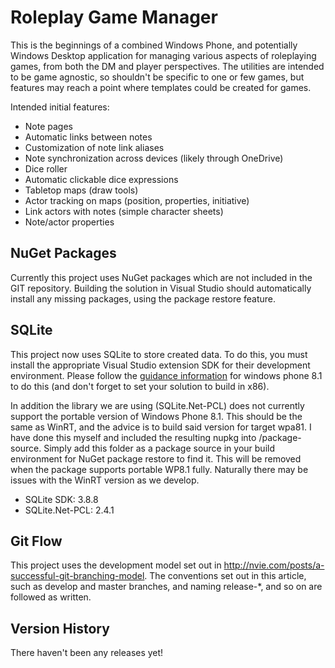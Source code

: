 # Roleplay Game Manager #

This is the beginnings of a combined Windows Phone, and potentially Windows Desktop application for managing various aspects of roleplaying games, from both the DM and player perspectives. The utilities are intended to be game agnostic, so shouldn't be specific to one or few games, but features may reach a point where templates could be created for games.

Intended initial features:

 - Note pages
 - Automatic links between notes
 - Customization of note link aliases
 - Note synchronization across devices (likely through OneDrive)
 - Dice roller
 - Automatic clickable dice expressions
 - Tabletop maps (draw tools)
 - Actor tracking on maps (position, properties, initiative)
 - Link actors with notes (simple character sheets)
 - Note/actor properties

## NuGet Packages ##

Currently this project uses NuGet packages which are not included in the GIT repository. Building the solution in Visual Studio should automatically install any missing packages, using the package restore feature.

## SQLite ##

This project now uses SQLite to store created data. To do this, you must install the appropriate Visual Studio extension SDK for their development environment. Please follow the [guidance information](https://sqlitepcl.codeplex.com/documentation) for windows phone 8.1 to do this (and don't forget to set your solution to build in x86).

In addition the library we are using (SQLite.Net-PCL) does not currently support the portable version of Windows Phone 8.1. This should be the same as WinRT, and the advice is to build said version for target wpa81. I have done this myself and included the resulting nupkg into /package-source. Simply add this folder as a package source in your build environment for NuGet package restore to find it. This will be removed when the package supports portable WP8.1 fully. Naturally there may be issues with the WinRT version as we develop.

 - SQLite SDK: 3.8.8
 - SQLite.Net-PCL: 2.4.1

## Git Flow ##

This project uses the development model set out in http://nvie.com/posts/a-successful-git-branching-model. The conventions set out in this article, such as develop and master branches, and naming release-*, and so on are followed as written.

## Version History ##

There haven't been any releases yet!